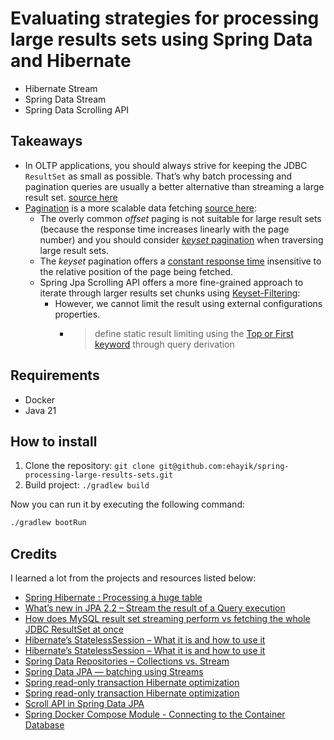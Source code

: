 # Evaluating strategies for processing large results sets using Spring Data and Hibernate

- Hibernate Stream
- Spring Data Stream
- Spring Data Scrolling API

## Takeaways

- In OLTP applications, you should always strive for keeping the JDBC `ResultSet` 
  as small as possible. That’s why batch processing and pagination queries are usually 
  a better alternative than streaming a large result set. [source here](https://vladmihalcea.com/how-does-mysql-result-set-streaming-perform-vs-fetching-the-whole-jdbc-resultset-at-once/)
- [Pagination](http://use-the-index-luke.com/sql/partial-results) is a more scalable data fetching [source here](https://vladmihalcea.com/whats-new-in-jpa-2-2-stream-the-result-of-a-query-execution/): 
  - The overly common _offset_ paging is not suitable for large result sets (because the response time increases linearly with the page number) 
    and you should consider [_keyset_ pagination](http://use-the-index-luke.com/no-offset) when traversing large result sets. 
  - The _keyset_ pagination offers a [constant response time](http://blog.jooq.org/2013/11/18/faster-sql-pagination-with-keysets-continued/)
    insensitive to the relative position of the page being fetched.
  - Spring Jpa Scrolling API offers a more fine-grained approach to iterate through larger results set chunks using [Keyset-Filtering](https://docs.spring.io/spring-data/commons/docs/current/reference/html/#repositories.scrolling.keyset):
    - However, we cannot limit the result using external configurations properties.
      - > define static result limiting using the [Top or First keyword](https://docs.spring.io/spring-data/commons/docs/current/reference/html/#repositories.limit-query-result) through query derivation

## Requirements

- Docker
- Java 21

## How to install

1. Clone the repository: `git clone git@github.com:ehayik/spring-processing-large-results-sets.git`
2. Build project: `./gradlew build`

Now you can run it by executing the following command:

```bash
./gradlew bootRun
```

## Credits

I learned a lot from the projects and resources listed below:

- [Spring Hibernate : Processing a huge table](https://medium.com/@venkateshshukla/spring-hibernate-processing-a-huge-table-68ebad17cd08)
- [What’s new in JPA 2.2 – Stream the result of a Query execution](https://vladmihalcea.com/whats-new-in-jpa-2-2-stream-the-result-of-a-query-execution/)
- [How does MySQL result set streaming perform vs fetching the whole JDBC ResultSet at once](https://vladmihalcea.com/how-does-mysql-result-set-streaming-perform-vs-fetching-the-whole-jdbc-resultset-at-once/)
- [Hibernate’s StatelessSession – What it is and how to use it](https://thorben-janssen.com/hibernates-statelesssession/)
- [Hibernate’s StatelessSession – What it is and how to use it](https://thorben-janssen.com/hibernates-statelesssession/)
- [Spring Data Repositories – Collections vs. Stream](https://www.baeldung.com/spring-data-collections-vs-stream)
- [Spring Data JPA — batching using Streams](https://medium.com/predictly-on-tech/spring-data-jpa-batching-using-streams-af456ea611fc)
- [Spring read-only transaction Hibernate optimization](https://vladmihalcea.com/spring-read-only-transaction-hibernate-optimization/)
- [Spring read-only transaction Hibernate optimization](https://vladmihalcea.com/spring-read-only-transaction-hibernate-optimization/)
- [Scroll API in Spring Data JPA](https://www.baeldung.com/spring-data-jpa-scroll-api)
- [Spring Docker Compose Module - Connecting to the Container Database](https://www.youtube.com/watch?v=NOrwxSI_VIg)